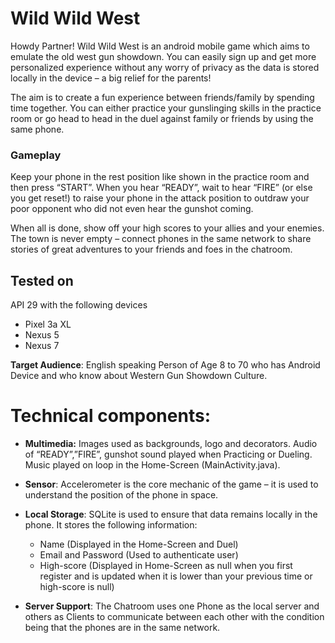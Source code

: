 # Wild Wild West
Howdy Partner! Wild Wild West is an android mobile game which aims to emulate the old west gun showdown. You can easily sign up and get more personalized experience without any worry of privacy as the data is stored locally in the device – a big relief for the parents! 

The aim is to create a fun experience between friends/family by spending time together. You can either practice your gunslinging skills in the practice room or go head to head in the duel against family or friends by using the same phone.

### Gameplay
Keep your phone in the rest position like shown in the practice room and then press “START”. When you hear “READY”, wait to hear “FIRE” (or else you get reset!) to raise your phone in the attack position to outdraw your poor opponent who did not even hear the gunshot coming. 

When all is done, show off your high scores to your allies and your enemies. The town is never empty – connect phones in the same 
network to share stories of great adventures to your friends and foes in the chatroom.


## Tested on
API 29 with the following devices
* Pixel 3a XL
* Nexus 5
* Nexus 7

**Target Audience**: English speaking Person of Age 8 to 70 who has Android Device and who know about Western Gun Showdown Culture.

# Technical components:
* **Multimedia:** Images used as backgrounds, logo and decorators. Audio of “READY”,”FIRE”, gunshot sound played when Practicing or Dueling. Music played on loop in the Home-Screen (MainActivity.java).

* **Sensor**: Accelerometer is the core mechanic of the game – it is used to understand the position of the phone in space.

* **Local Storage**: SQLite is used to ensure that data remains locally in the phone. It stores the following information:
  * Name (Displayed in the Home-Screen and Duel)
  * Email and Password (Used to authenticate user)
  * High-score (Displayed in Home-Screen as null when you first register and is updated when it is lower than your previous time or high-score is null)
  
* **Server Support**: The Chatroom uses one Phone as the local server and others as Clients to communicate between each other with the condition being that the phones are in the same network.
